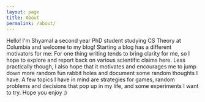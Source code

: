 ```yaml
---
layout: page
title: About
permalink: /about/
---
```


Hello! I'm Shyamal a second year PhD student studying CS Theory at Columbia and welcome to my blog! Starting a blog has a different motivators for me: For one thing writing tends to bring clarity for me, so I hope to explore and report back on various scientific claims here. Less practically though, I also hope that it motivates and encourages me to jump down more random fun rabbit holes and document some random thoughts I have. A few topics I have in mind are strategies for games, random problems and decisions that pop up in my life, and some experiments I want to try. Hope you enjoy :)
